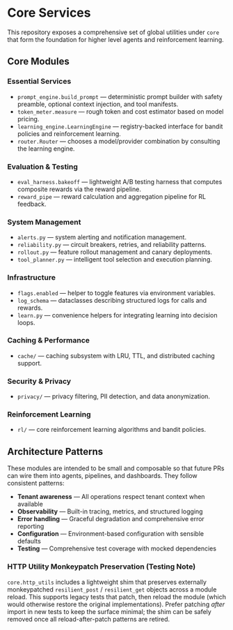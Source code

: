 # Core Services

This repository exposes a comprehensive set of global utilities under `core` that form
the foundation for higher level agents and reinforcement learning.

## Core Modules

### Essential Services
- `prompt_engine.build_prompt` — deterministic prompt builder with safety
  preamble, optional context injection, and tool manifests.
- `token_meter.measure` — rough token and cost estimator based on model
  pricing.
- `learning_engine.LearningEngine` — registry-backed interface for bandit
  policies and reinforcement learning.
- `router.Router` — chooses a model/provider combination by consulting the
  learning engine.

### Evaluation & Testing
- `eval_harness.bakeoff` — lightweight A/B testing harness that computes
  composite rewards via the reward pipeline.
- `reward_pipe` — reward calculation and aggregation pipeline for RL feedback.

### System Management
- `alerts.py` — system alerting and notification management.
- `reliability.py` — circuit breakers, retries, and reliability patterns.
- `rollout.py` — feature rollout management and canary deployments.
- `tool_planner.py` — intelligent tool selection and execution planning.

### Infrastructure
- `flags.enabled` — helper to toggle features via environment variables.
- `log_schema` — dataclasses describing structured logs for calls and rewards.
- `learn.py` — convenience helpers for integrating learning into decision loops.

### Caching & Performance
- `cache/` — caching subsystem with LRU, TTL, and distributed caching support.

### Security & Privacy  
- `privacy/` — privacy filtering, PII detection, and data anonymization.

### Reinforcement Learning
- `rl/` — core reinforcement learning algorithms and bandit policies.

## Architecture Patterns

These modules are intended to be small and composable so that future PRs can
wire them into agents, pipelines, and dashboards. They follow consistent patterns:

- **Tenant awareness** — All operations respect tenant context when available
- **Observability** — Built-in tracing, metrics, and structured logging
- **Error handling** — Graceful degradation and comprehensive error reporting
- **Configuration** — Environment-based configuration with sensible defaults
- **Testing** — Comprehensive test coverage with mocked dependencies

### HTTP Utility Monkeypatch Preservation (Testing Note)
`core.http_utils` includes a lightweight shim that preserves externally
monkeypatched `resilient_post` / `resilient_get` objects across a module reload.
This supports legacy tests that patch, then reload the module (which would
otherwise restore the original implementations). Prefer patching *after* import
in new tests to keep the surface minimal; the shim can be safely removed once
all reload-after-patch patterns are retired.
